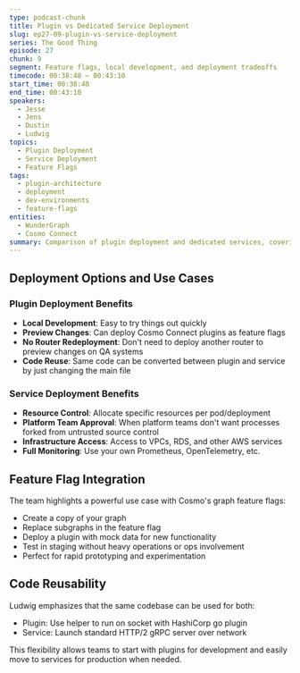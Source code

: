```yaml
---
type: podcast-chunk
title: Plugin vs Dedicated Service Deployment
slug: ep27-09-plugin-vs-service-deployment
series: The Good Thing
episode: 27
chunk: 9
segment: Feature flags, local development, and deployment tradeoffs
timecode: 00:38:48 – 00:43:10
start_time: 00:38:48
end_time: 00:43:10
speakers:
  - Jesse
  - Jens
  - Dustin
  - Ludwig
topics:
  - Plugin Deployment
  - Service Deployment
  - Feature Flags
tags:
  - plugin-architecture
  - deployment
  - dev-environments
  - feature-flags
entities:
  - WunderGraph
  - Cosmo Connect
summary: Comparison of plugin deployment and dedicated services, covering local development benefits, feature flags, and tradeoffs in deployment strategy.
---
```



## Deployment Options and Use Cases

### Plugin Deployment Benefits
- **Local Development**: Easy to try things out quickly
- **Preview Changes**: Can deploy Cosmo Connect plugins as feature flags
- **No Router Redeployment**: Don't need to deploy another router to preview changes on QA systems
- **Code Reuse**: Same code can be converted between plugin and service by just changing the main file

### Service Deployment Benefits
- **Resource Control**: Allocate specific resources per pod/deployment
- **Platform Team Approval**: When platform teams don't want processes forked from untrusted source control
- **Infrastructure Access**: Access to VPCs, RDS, and other AWS services
- **Full Monitoring**: Use your own Prometheus, OpenTelemetry, etc.

## Feature Flag Integration

The team highlights a powerful use case with Cosmo's graph feature flags:
- Create a copy of your graph
- Replace subgraphs in the feature flag
- Deploy a plugin with mock data for new functionality
- Test in staging without heavy operations or ops involvement
- Perfect for rapid prototyping and experimentation

## Code Reusability

Ludwig emphasizes that the same codebase can be used for both:
- Plugin: Use helper to run on socket with HashiCorp go plugin
- Service: Launch standard HTTP/2 gRPC server over network

This flexibility allows teams to start with plugins for development and easily move to services for production when needed.
